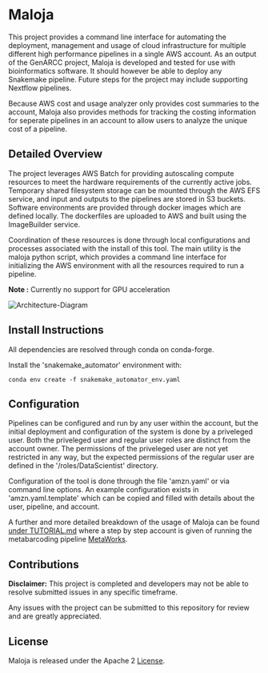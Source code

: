 # Maloja
This project provides a command line interface for automating the deployment, management and usage of cloud infrastructure for multiple different high performance pipelines in a single AWS account. As an output of the GenARCC project, Maloja is developed and tested for use with bioinformatics software. It should however be able to deploy any Snakemake pipeline. Future steps for the project may include supporting Nextflow pipelines.

Because AWS cost and usage analyzer only provides cost summaries to the account, Maloja also provides methods for tracking the costing information for seperate pipelines in an account to allow users to analyze the unique cost of a pipeline.

## Detailed Overview
The project leverages AWS Batch for providing autoscaling compute resources to meet the hardware requirements of the currently active jobs. Temporary shared filesystem storage can be mounted through the AWS EFS service, and input and outputs to the pipelines are stored in S3 buckets.
Software environments are provided through docker images which are defined locally. The dockerfiles are uploaded to AWS and built using the ImageBuilder service.

Coordination of these resources is done through local configurations and processes associated with the install of this tool.
The main utility is the maloja python script, which provides a command line interface for initializing the AWS environment with all the resources required to run a pipeline.

**Note :** Currently no support for GPU acceleration

![Architecture-Diagram](AWS-Cloud-Architecture.png)

## Install Instructions
All dependencies are resolved through conda on conda-forge.

Install the 'snakemake_automator' environment with:
``` 
conda env create -f snakemake_automator_env.yaml
```

## Configuration
Pipelines can be configured and run by any user within the account, but the initial deployment and configuration of the system is done by a priveleged user. Both the priveleged user and regular user roles are distinct from the account owner. The permissions of the priveleged user are not yet restricted in any way, but the expected permissions of the regular user are defined in the '/roles/DataScientist' directory.

Configuration of the tool is done through the file 'amzn.yaml' or via command line options. An example configuration exists in 'amzn.yaml.template' which can be copied and filled with details about the user, pipeline, and account.

A further and more detailed breakdown of the usage of Maloja can be found [under TUTORIAL.md](./TUTORIAL.md) where a step by step account is given of running the metabarcoding pipeline [MetaWorks](https://github.com/terrimporter/MetaWorks).

## Contributions
**Disclaimer:** This project is completed and developers may not be able to resolve submitted issues in any specific timeframe.

Any issues with the project can be submitted to this repository for review and are greatly appreciated.

## License
Maloja is released under the Apache 2 [License](./LICENSE).
